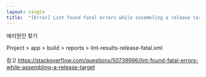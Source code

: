 ```yaml
---
layout: single
title:  "[Error] Lint found fatal errors while assembling a release target."
---
```


에러원인 찾기

Project > app > build > reports > lint-results-release-fatal.xml

참고
https://stackoverflow.com/questions/50739996/lint-found-fatal-errors-while-assembling-a-release-target
